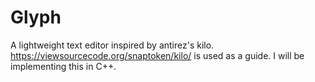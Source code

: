 # Glyph
A lightweight text editor inspired by antirez's kilo. 
https://viewsourcecode.org/snaptoken/kilo/ is used as a guide.
I will be implementing this in C++.
